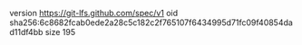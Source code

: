 version https://git-lfs.github.com/spec/v1
oid sha256:6c8682fcab0ede2a28c5c182c2f765107f6434995d71fc09f40854dad11df4bb
size 195
